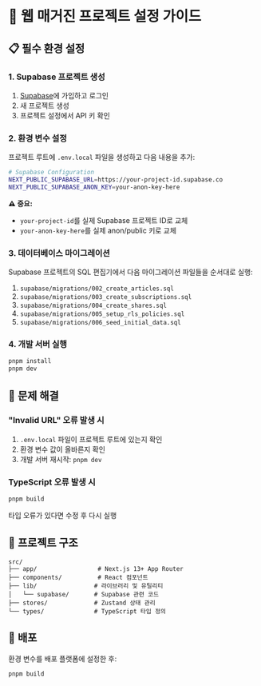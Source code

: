 # 🚀 웹 매거진 프로젝트 설정 가이드

## 📋 필수 환경 설정

### 1. Supabase 프로젝트 생성

1. [Supabase](https://supabase.com)에 가입하고 로그인
2. 새 프로젝트 생성
3. 프로젝트 설정에서 API 키 확인

### 2. 환경 변수 설정

프로젝트 루트에 `.env.local` 파일을 생성하고 다음 내용을 추가:

```bash
# Supabase Configuration
NEXT_PUBLIC_SUPABASE_URL=https://your-project-id.supabase.co
NEXT_PUBLIC_SUPABASE_ANON_KEY=your-anon-key-here
```

**⚠️ 중요:**

- `your-project-id`를 실제 Supabase 프로젝트 ID로 교체
- `your-anon-key-here`를 실제 anon/public 키로 교체

### 3. 데이터베이스 마이그레이션

Supabase 프로젝트의 SQL 편집기에서 다음 마이그레이션 파일들을 순서대로 실행:

1. `supabase/migrations/002_create_articles.sql`
2. `supabase/migrations/003_create_subscriptions.sql`
3. `supabase/migrations/004_create_shares.sql`
4. `supabase/migrations/005_setup_rls_policies.sql`
5. `supabase/migrations/006_seed_initial_data.sql`

### 4. 개발 서버 실행

```bash
pnpm install
pnpm dev
```

## 🔧 문제 해결

### "Invalid URL" 오류 발생 시

1. `.env.local` 파일이 프로젝트 루트에 있는지 확인
2. 환경 변수 값이 올바른지 확인
3. 개발 서버 재시작: `pnpm dev`

### TypeScript 오류 발생 시

```bash
pnpm build
```

타입 오류가 있다면 수정 후 다시 실행

## 📁 프로젝트 구조

```
src/
├── app/                 # Next.js 13+ App Router
├── components/          # React 컴포넌트
├── lib/                # 라이브러리 및 유틸리티
│   └── supabase/       # Supabase 관련 코드
├── stores/             # Zustand 상태 관리
└── types/              # TypeScript 타입 정의
```

## 🚀 배포

환경 변수를 배포 플랫폼에 설정한 후:

```bash
pnpm build
```
